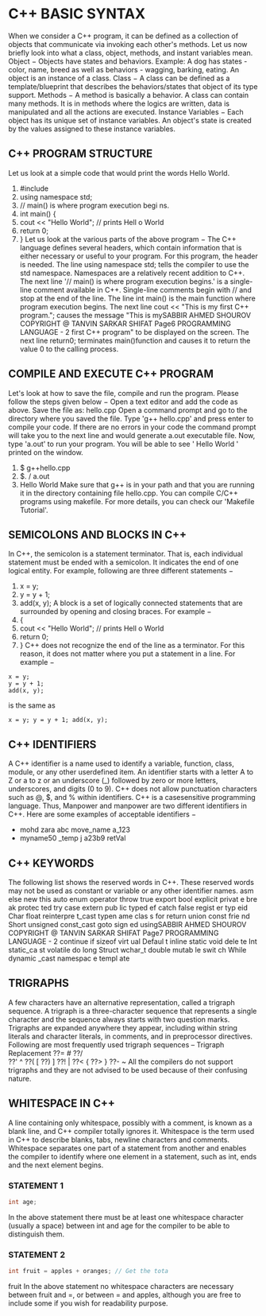# C++ BASIC SYNTAX
When we consider a C++ program, it can be defined as a collection of objects that communicate via invoking each other's methods. Let us now briefly look into what a class, object, methods, and instant variables mean.
Object − Objects have states and
behaviors. Example: A dog has states -
color, name, breed as well as behaviors -
wagging, barking, eating. An object is an
instance of a class.
Class − A class can be defined as a
template/blueprint that describes the
behaviors/states that object of its type
support.
Methods − A method is basically a
behavior. A class can contain many
methods. It is in methods where the logics
are written, data is manipulated and all the
actions are executed.
Instance Variables − Each object has its
unique set of instance variables. An
object's state is created by the values
assigned to these instance variables.
## C++ PROGRAM STRUCTURE
Let us look at a simple code that would print the
words Hello World.
1. #include<iostream>
2. using namespace std;
3. // main() is where program execution begi
ns.
4. int main() {
5. cout << "Hello World"; // prints Hell
o World
6. return 0;
7. }
Let us look at the various parts of the above
program −
The C++ language defines several headers,
which contain information that is either
necessary or useful to your program. For
this program, the header <iostream> is
needed.
The line using namespace std; tells the
compiler to use the std namespace.
Namespaces are a relatively recent
addition to C++.
The next line '// main() is where program
execution begins.' is a single-line comment
available in C++. Single-line comments
begin with // and stop at the end of the
line.
The line int main() is the main function
where program execution begins.
The next line cout << "This is my first C++
program."; causes the message "This is mySABBIR AHMED SHOUROV COPYRIGHT @ TANVIN SARKAR SHIFAT
Page6
PROGRAMMING LANGUAGE - 2
first C++ program" to be displayed on the
screen.
The next line return0; terminates
main()function and causes it to return the
value 0 to the calling process.
## COMPILE AND EXECUTE C++ PROGRAM
Let's look at how to save the file, compile and run
the program. Please follow the steps given below −
Open a text editor and add the code as
above.
Save the file as: hello.cpp
Open a command prompt and go to the
directory where you saved the file.
Type 'g++ hello.cpp' and press enter to
compile your code. If there are no errors in
your code the command prompt will take
you to the next line and would generate
a.out executable file.
Now, type 'a.out' to run your program.
You will be able to see ' Hello World '
printed on the window.
1. $ g++hello.cpp
2. $. / a.out
3. Hello World
Make sure that g++ is in your path and that you are
running it in the directory containing file hello.cpp.
You can compile C/C++ programs using makefile.
For more details, you can check our 'Makefile
Tutorial'.
## SEMICOLONS AND BLOCKS IN C++
In C++, the semicolon is a statement terminator.
That is, each individual statement must be ended
with a semicolon. It indicates the end of one logical
entity.
For example, following are three different
statements −
1. x = y;
2. y = y + 1;
3. add(x, y);
A block is a set of logically connected statements
that are surrounded by opening and closing braces.
For example −
1. {
2. cout << "Hello World"; // prints Hell
o World
3. return 0;
4. }
C++ does not recognize the end of the line as a
terminator. For this reason, it does not matter
where you put a statement in a line. For example −
```
x = y;
y = y + 1;
add(x, y);
```
is the same as
```
x = y; y = y + 1; add(x, y);
```
## C++ IDENTIFIERS
A C++ identifier is a name used to identify a variable, function, class, module, or any other userdefined item. An identifier starts with a letter A to Z or a to z or an underscore (_) followed by zero or more letters, underscores, and digits (0 to 9). C++ does not allow punctuation characters such as @, $, and % within identifiers. C++ is a casesensitive programming language. Thus, Manpower and manpower are two different identifiers in C++. Here are some examples of acceptable identifiers −
* mohd zara abc move_name a_123
* myname50 _temp j a23b9 retVal
## C++ KEYWORDS
The following list shows the reserved words in C++.
These reserved words may not be used as constant
or variable or any other identifier names.
asm else new this auto
enum operator throw true export
bool explicit privat
e
bre
ak
protec
ted
try case extern
pub
lic
typed
ef
catch false regist
er
typ
eid
Char
float reinterpre
t_cast
typen
ame
clas
s
for
return union const frie
nd
Short
unsigned const_cast goto sign
ed
usingSABBIR AHMED SHOUROV COPYRIGHT @ TANVIN SARKAR SHIFAT
Page7
PROGRAMMING LANGUAGE - 2
continue if sizeof virt
ual
Defaul
t
inline static void dele
te
Int
static_ca
st
volatile do long Struct
wchar_t double mutab
le
swit
ch
While
dynamic
_cast
namespac
e
templ
ate
## TRIGRAPHS
A few characters have an alternative
representation, called a trigraph sequence. A
trigraph is a three-character sequence that
represents a single character and the sequence
always starts with two question marks.
Trigraphs are expanded anywhere they appear,
including within string literals and character literals,
in comments, and in preprocessor directives.
Following are most frequently used trigraph
sequences –
Trigraph Replacement
??= #
??/ \
??' ^
??( [
??) ]
??! |
??< {
??> }
??- ~
All the compilers do not support trigraphs and they
are not advised to be used because of their
confusing nature.
## WHITESPACE IN C++
A line containing only whitespace, possibly with a comment, is known as a blank line, and C++ compiler totally ignores it. Whitespace is the term used in C++ to describe blanks, tabs, newline characters and comments. Whitespace separates one part of a statement from another and enables the compiler to identify where one element in a statement, such as int, ends and the next element begins.
### STATEMENT 1
```cpp
int age;
```
In the above statement there must be at least one whitespace character (usually a space) between int and age for the compiler to be able to distinguish them.
### STATEMENT 2
```cpp
int fruit = apples + oranges; // Get the tota
```
fruit In the above statement no whitespace characters are necessary between fruit and =, or between = and apples, although you are free to include some if you wish for readability purpose.
